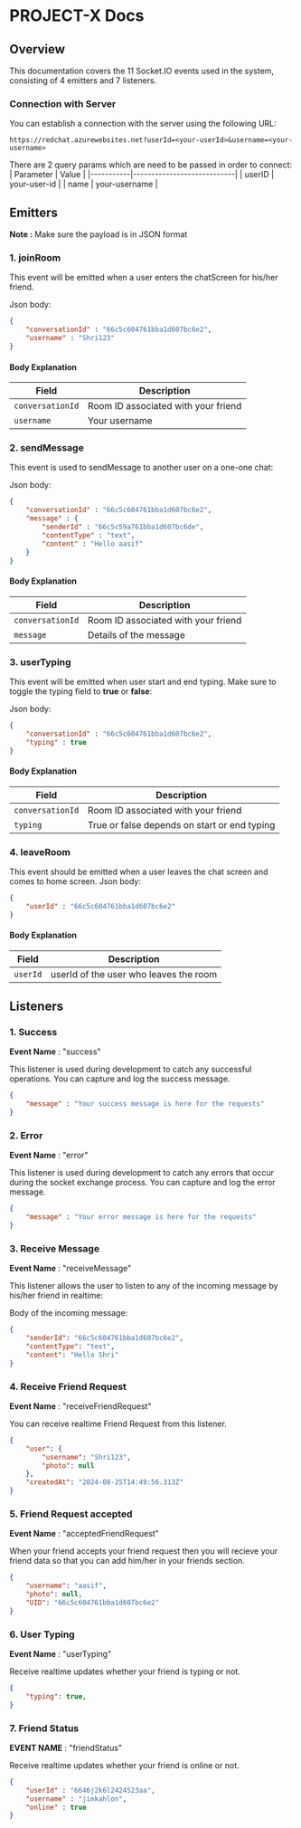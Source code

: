 # PROJECT-X Docs

## Overview

This documentation covers the 11 Socket.IO events used in the system, consisting of 4 emitters and 7 listeners.

### Connection with Server

You can establish a connection with the server using the following URL:

```
https://redchat.azurewebsites.net?userId=<your-userId>&username=<your-username>
```
There are 2 query params which are need to be passed in order to connect:
| Parameter | Value                      |
|-----------|----------------------------|
| userID    | your-user-id                     |
| name      | your-username              |


## Emitters

**Note :** Make sure the payload is in JSON format

### 1. joinRoom

This event will be emitted when a user enters the chatScreen for his/her friend.

Json body:

```json
{
    "conversationId" : "66c5c604761bba1d607bc6e2",
    "username" : "Shri123"
}
```
#### Body Explanation

| Field     | Description                                                      |
|-----------|------------------------------------------------------------------|
| `conversationId`  | Room ID associated with your friend
| `username`  | Your username  |

### 2. sendMessage

This event is used to sendMessage to another user on a one-one chat:

Json body:

```json
{
    "conversationId" : "66c5c604761bba1d607bc6e2",
    "message" : {
        "senderId" : "66c5c59a761bba1d607bc6de",
        "contentType" : "text",
        "content" : "Hello aasif"
    }
}
```
#### Body Explanation

| Field     | Description                                                      |
|-----------|------------------------------------------------------------------|
| `conversationId`  | Room ID associated with your friend        |
| `message`  | Details of the message  |

### 3. userTyping

This event will be emitted when user start and end typing. Make sure to toggle the typing field to **true** or **false**:

Json body:

```json
{
    "conversationId" : "66c5c604761bba1d607bc6e2",
    "typing" : true
}
```
#### Body Explanation

| Field     | Description                                                      |
|-----------|------------------------------------------------------------------|
| `conversationId`  | Room ID associated with your friend
| `typing`  | True or false depends on start or end typing  |


### 4. leaveRoom

This event should be emitted when a user leaves the chat screen and comes to home screen.
Json body:

```json
{
    "userId" : "66c5c604761bba1d607bc6e2"
}
```
#### Body Explanation

| Field     | Description                                                      |
|-----------|------------------------------------------------------------------|
| `userId`  | userId of the user who leaves the room

## Listeners

### 1. Success 
**Event Name** : "success"

This listener is used during development to catch any successful operations. You can capture and log the success message.

```json
{
    "message" : "Your success message is here for the requests"
}
```
### 2. Error 
**Event Name** : "error"

This listener is used during development to catch any errors that occur during the socket exchange process. You can capture and log the error message.

```json
{
    "message" : "Your error message is here for the requests"
}

```
### 3. Receive Message
**Event Name** : "receiveMessage"

This listener allows the user to listen to any of the incoming message by his/her friend in realtime:

Body of the incoming message:
```json
{
    "senderId": "66c5c604761bba1d607bc6e2",
    "contentType": "text",
    "content": "Hello Shri"
}
```
### 4. Receive Friend Request
**Event Name** : "receiveFriendRequest"

You can receive realtime Friend Request from this listener.

```json
{
    "user": {
        "username": "Shri123",
        "photo": null
    },
    "createdAt": "2024-08-25T14:49:56.313Z"
}
```
### 5. Friend Request accepted

**Event Name** : "acceptedFriendRequest"

When your friend accepts your friend request then you will recieve your friend data so that you can add him/her in your friends section.

```json
{
    "username": "aasif",
    "photo": null,
    "UID": "66c5c604761bba1d607bc6e2"
}
```

### 6. User Typing

**Event Name** : "userTyping"

Receive realtime updates whether your friend is typing or not.

```json
{
    "typing": true,
}
```

### 7. Friend Status

**EVENT NAME** : "friendStatus"

Receive realtime updates whether your friend is online or not.

```json
{
    "userId" : "6646j2k6l2424523aa",
    "username" : "jimkahlon",
    "online" : true 
}
```







  
   
   
